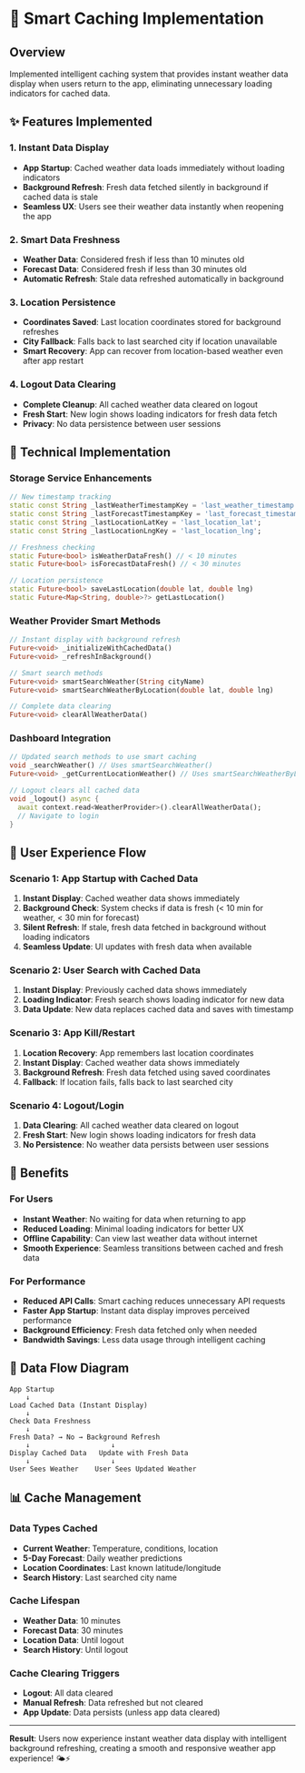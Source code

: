 # 🚀 Smart Caching Implementation

## Overview
Implemented intelligent caching system that provides instant weather data display when users return to the app, eliminating unnecessary loading indicators for cached data.

## ✨ Features Implemented

### 1. **Instant Data Display**
- **App Startup**: Cached weather data loads immediately without loading indicators
- **Background Refresh**: Fresh data fetched silently in background if cached data is stale
- **Seamless UX**: Users see their weather data instantly when reopening the app

### 2. **Smart Data Freshness**
- **Weather Data**: Considered fresh if less than 10 minutes old
- **Forecast Data**: Considered fresh if less than 30 minutes old
- **Automatic Refresh**: Stale data refreshed automatically in background

### 3. **Location Persistence**
- **Coordinates Saved**: Last location coordinates stored for background refreshes
- **City Fallback**: Falls back to last searched city if location unavailable
- **Smart Recovery**: App can recover from location-based weather even after app restart

### 4. **Logout Data Clearing**
- **Complete Cleanup**: All cached weather data cleared on logout
- **Fresh Start**: New login shows loading indicators for fresh data fetch
- **Privacy**: No data persistence between user sessions

## 🔧 Technical Implementation

### Storage Service Enhancements
```dart
// New timestamp tracking
static const String _lastWeatherTimestampKey = 'last_weather_timestamp';
static const String _lastForecastTimestampKey = 'last_forecast_timestamp';
static const String _lastLocationLatKey = 'last_location_lat';
static const String _lastLocationLngKey = 'last_location_lng';

// Freshness checking
static Future<bool> isWeatherDataFresh() // < 10 minutes
static Future<bool> isForecastDataFresh() // < 30 minutes

// Location persistence
static Future<bool> saveLastLocation(double lat, double lng)
static Future<Map<String, double>?> getLastLocation()
```

### Weather Provider Smart Methods
```dart
// Instant display with background refresh
Future<void> _initializeWithCachedData()
Future<void> _refreshInBackground()

// Smart search methods
Future<void> smartSearchWeather(String cityName)
Future<void> smartSearchWeatherByLocation(double lat, double lng)

// Complete data clearing
Future<void> clearAllWeatherData()
```

### Dashboard Integration
```dart
// Updated search methods to use smart caching
void _searchWeather() // Uses smartSearchWeather()
Future<void> _getCurrentLocationWeather() // Uses smartSearchWeatherByLocation()

// Logout clears all cached data
void _logout() async {
  await context.read<WeatherProvider>().clearAllWeatherData();
  // Navigate to login
}
```

## 📱 User Experience Flow

### Scenario 1: App Startup with Cached Data
1. **Instant Display**: Cached weather data shows immediately
2. **Background Check**: System checks if data is fresh (< 10 min for weather, < 30 min for forecast)
3. **Silent Refresh**: If stale, fresh data fetched in background without loading indicators
4. **Seamless Update**: UI updates with fresh data when available

### Scenario 2: User Search with Cached Data
1. **Instant Display**: Previously cached data shows immediately
2. **Loading Indicator**: Fresh search shows loading indicator for new data
3. **Data Update**: New data replaces cached data and saves with timestamp

### Scenario 3: App Kill/Restart
1. **Location Recovery**: App remembers last location coordinates
2. **Instant Display**: Cached weather data shows immediately
3. **Background Refresh**: Fresh data fetched using saved coordinates
4. **Fallback**: If location fails, falls back to last searched city

### Scenario 4: Logout/Login
1. **Data Clearing**: All cached weather data cleared on logout
2. **Fresh Start**: New login shows loading indicators for fresh data
3. **No Persistence**: No weather data persists between user sessions

## 🎯 Benefits

### For Users
- **Instant Weather**: No waiting for data when returning to app
- **Reduced Loading**: Minimal loading indicators for better UX
- **Offline Capability**: Can view last weather data without internet
- **Smooth Experience**: Seamless transitions between cached and fresh data

### For Performance
- **Reduced API Calls**: Smart caching reduces unnecessary API requests
- **Faster App Startup**: Instant data display improves perceived performance
- **Background Efficiency**: Fresh data fetched only when needed
- **Bandwidth Savings**: Less data usage through intelligent caching

## 🔄 Data Flow Diagram

```
App Startup
    ↓
Load Cached Data (Instant Display)
    ↓
Check Data Freshness
    ↓
Fresh Data? → No → Background Refresh
    ↓                    ↓
Display Cached Data   Update with Fresh Data
    ↓                    ↓
User Sees Weather    User Sees Updated Weather
```

## 📊 Cache Management

### Data Types Cached
- **Current Weather**: Temperature, conditions, location
- **5-Day Forecast**: Daily weather predictions
- **Location Coordinates**: Last known latitude/longitude
- **Search History**: Last searched city name

### Cache Lifespan
- **Weather Data**: 10 minutes
- **Forecast Data**: 30 minutes
- **Location Data**: Until logout
- **Search History**: Until logout

### Cache Clearing Triggers
- **Logout**: All data cleared
- **Manual Refresh**: Data refreshed but not cleared
- **App Update**: Data persists (unless app data cleared)

---

**Result**: Users now experience instant weather data display with intelligent background refreshing, creating a smooth and responsive weather app experience! 🌤️⚡
